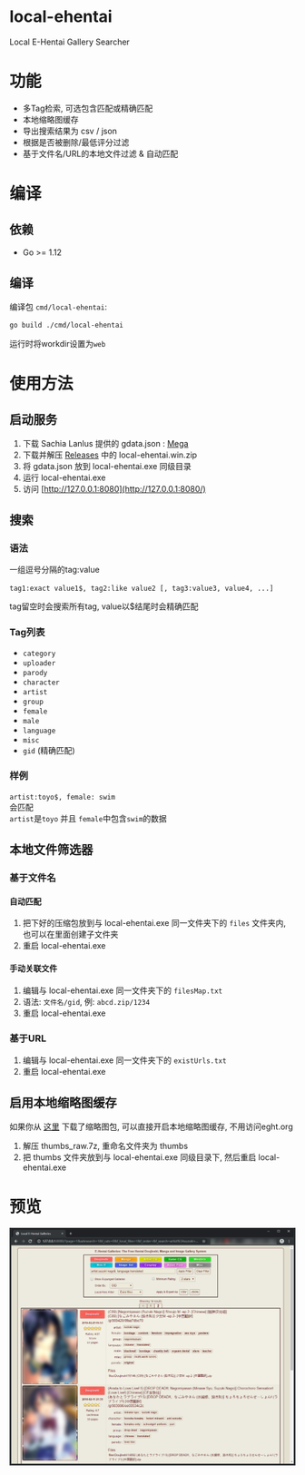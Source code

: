 # local-ehentai

Local E-Hentai Gallery Searcher

# 功能

- 多Tag检索, 可选包含匹配或精确匹配
- 本地缩略图缓存
- 导出搜索结果为 csv / json
- 根据是否被删除/最低评分过滤
- 基于文件名/URL的本地文件过滤 & 自动匹配

# 编译

## 依赖

- Go >= 1.12

## 编译

编译包 `cmd/local-ehentai`:

```bash
go build ./cmd/local-ehentai
```

运行时将workdir设置为`web`

# 使用方法

## 启动服务

1. 下载 Sachia Lanlus 提供的 gdata.json : [Mega](https://mega.nz/#F!oh1U0SIA!WBUcf3PaOvrfIF238fnbTg) 
2. 下载并解压 [Releases](https://github.com/firefoxchan/local-ehentai/releases) 中的 local-ehentai.win.zip
3. 将 gdata.json 放到 local-ehentai.exe 同级目录
4. 运行 local-ehentai.exe
5. 访问 [http://127.0.0.1:8080](http://127.0.0.1:8080/)

## 搜索

### 语法  

一组逗号分隔的tag:value

`tag1:exact value1$, tag2:like value2 [, tag3:value3, value4, ...]`

tag留空时会搜索所有tag, value以$结尾时会精确匹配

### Tag列表

- `category`
- `uploader`
- `parody`
- `character`
- `artist`
- `group`
- `female`
- `male`
- `language`
- `misc`
- `gid` (精确匹配)

### 样例 

`artist:toyo$, female: swim`  
会匹配  
`artist`是`toyo` 并且 `female`中包含`swim`的数据

## 本地文件筛选器

### 基于文件名

#### 自动匹配

1. 把下好的压缩包放到与 local-ehentai.exe 同一文件夹下的 `files` 文件夹内, 也可以在里面创建子文件夹
2. 重启 local-ehentai.exe

#### 手动关联文件

1. 编辑与 local-ehentai.exe 同一文件夹下的 `filesMap.txt`
2. 语法: `文件名/gid`, 例: `abcd.zip/1234`
3. 重启 local-ehentai.exe

### 基于URL

1. 编辑与 local-ehentai.exe 同一文件夹下的 `existUrls.txt`
2. 重启 local-ehentai.exe

## 启用本地缩略图缓存

如果你从 [这里](https://sukebei.nyaa.si/view/2770267) 下载了缩略图包, 可以直接开启本地缩略图缓存, 不用访问eght.org

1. 解压 thumbs_raw.7z, 重命名文件夹为 thumbs
2. 把 thumbs 文件夹放到与 local-ehentai.exe 同级目录下, 然后重启 local-ehentai.exe

# 预览

![Galleries](/assets/galleries_demo_v0.0.6.png)
